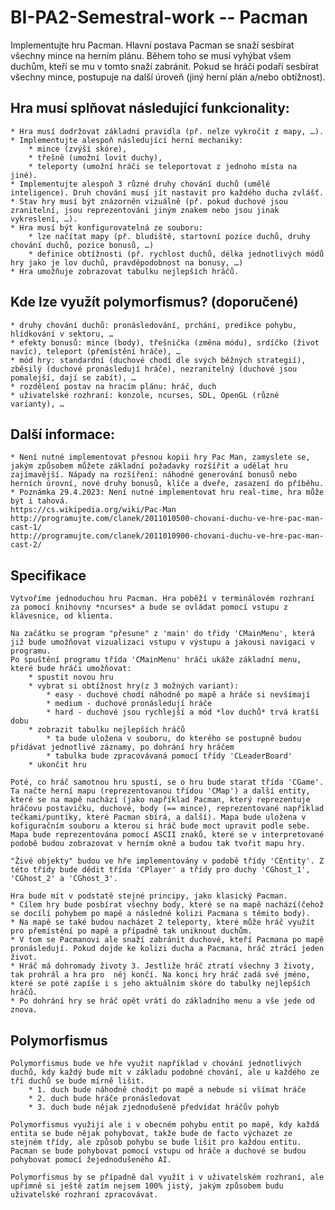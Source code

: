 # BI-PA2-Semestral-work -- Pacman

Implementujte hru Pacman. Hlavní postava Pacman se snaží sesbírat všechny mince na herním plánu. Během toho se musí vyhýbat všem duchům, kteří se mu v tomto snaží zabránit. Pokud se hráči podaří sesbírat všechny mince, postupuje na další úroveň (jiný herní plán a/nebo obtížnost).

## Hra musí splňovat následující funkcionality:

    * Hra musí dodržovat základní pravidla (př. nelze vykročit z mapy, …).
    * Implementujte alespoň následující herní mechaniky:
        * mince (zvýší skóre),
        * třešně (umožní lovit duchy),
        * teleporty (umožní hráči se teleportovat z jednoho místa na jiné).
    * Implementujte alespoň 3 různé druhy chování duchů (umělé inteligence). Druh chování musí jít nastavit pro každého ducha zvlášť.
    * Stav hry musí být znázorněn vizuálně (př. pokud duchové jsou zranitelní, jsou reprezentováni jiným znakem nebo jsou jinak vykreslení, …).
    * Hra musí být konfigurovatelná ze souboru:
        * lze načítat mapy (př. bludiště, startovní pozice duchů, druhy chování duchů, pozice bonusů, …)
        * definice obtížnosti (př. rychlost duchů, délka jednotlivých módů hry jako je lov duchů, pravděpodobnost na bonusy, …)
    * Hra umožňuje zobrazovat tabulku nejlepších hráčů.

## Kde lze využít polymorfismus? (doporučené)

    * druhy chování duchů: pronásledování, prchání, predikce pohybu, hlídkování v sektoru, …
    * efekty bonusů: mince (body), třešnička (změna módu), srdíčko (život navíc), teleport (přemístění hráče), …
    * mód hry: standardní (duchové chodí dle svých běžných strategií), zběsilý (duchové pronásledují hráče), nezranitelný (duchové jsou pomalejší, dají se zabít), …
    * rozdělení postav na hracím plánu: hráč, duch
    * uživatelské rozhraní: konzole, ncurses, SDL, OpenGL (různé varianty), …

## Další informace:

    * Není nutné implementovat přesnou kopii hry Pac Man, zamyslete se, jakým způsobem můžete základní požadavky rozšířit a udělat hru zajímavější. Nápady na rozšíření: náhodné generování bonusů nebo herních úrovní, nové druhy bonusů, klíče a dveře, zasazení do příběhu.
    * Poznámka 29.4.2023: Není nutné implementovat hru real-time, hra může být i tahová.
    https://cs.wikipedia.org/wiki/Pac-Man
    http://programujte.com/clanek/2011010500-chovani-duchu-ve-hre-pac-man-cast-1/
    http://programujte.com/clanek/2011010900-chovani-duchu-ve-hre-pac-man-cast-2/


## Specifikace

    Vytvoříme jednoduchou hru Pacman. Hra poběží v terminálovém rozhraní za pomocí knihovny *ncurses* a bude se ovládat pomocí vstupu z klávesnice, od klienta.

    Na začátku se program "přesune" z 'main' do třidy 'CMainMenu', která již bude umožňovat vizualizaci vstupu v výstupu a jakousi navigaci v programu.
    Po spuštění programu třída 'CMainMenu' hráči ukáže základní menu, které bude hráči umožňovat:
        * spustit novou hru
        * vybrat si obtížnost hry(z 3 možných variant):
            * easy - duchové chodí náhodně po mapě a hráče si nevšímají
            * medium - duchové pronásledují hráče
            * hard - duchové jsou rychlejší a mód *lov duchů* trvá kratší dobu
        * zobrazit tabulku nejlepších hráčů
            * ta bude uložena v souboru, do kterého se postupně budou přidávat jednotlivé záznamy, po dohrání hry hráčem
            * tabulka bude zpracovávaná pomocí třídy 'CLeaderBoard' 
        * ukončit hru

    Poté, co hráč samotnou hru spustí, se o hru bude starat třída 'CGame'. Ta načte herní mapu (reprezentovanou třídou 'CMap') a další entity, které se na mapě nachází (jako například Pacman, který reprezentuje hráčovu postavičku, duchové, body (== mince), reprezentované například tečkami/puntíky, které Pacman sbírá, a další). Mapa bude uložena v kofiguračním souboru a kterou si hráč bude moct upravit podle sebe. Mapa bude reprezentována pomocí ASCII znaků, které se v interpretované podobě budou zobrazovat v herním okně a budou tak tvořit mapu hry.

    "Živé objekty" budou ve hře implementovány v podobě třídy 'CEntity'. Z této třídy bude dědit třída 'CPlayer' a třídy pro duchy 'CGhost_1', 'CGhost_2' a 'CGhost_3'.

    Hra bude mít v podstatě stejné principy, jako klasický Pacman.
    * Cílem hry bude posbírat všechny body, které se na mapě nachází(čehož se docílí pohybem po mapě a následné kolizi Pacmana s těmito body).
    * Na mapě se také budou nacházet 2 teleporty, které může hráč využít pro přemístění po mapě a případně tak uniknout duchům.
    * V tom se Pacmanovi ale snaží zabránit duchové, kteří Pacmana po mapě pronásledují. Pokud dojde ke kolizi ducha a Pacmana, hráč ztrácí jeden život. 
    * Hráč má dohromady životy 3. Jestliže hráč ztratí všechny 3 životy, tak prohrál a hra pro  něj končí. Na konci hry hráč zadá své jméno, které se poté zapíše i s jeho aktuálním skóre do tabulky nejlepších hráčů.
    * Po dohrání hry se hráč opět vrátí do základního menu a vše jede od znova.

## Polymorfismus

    Polymorfismus bude ve hře využit například v chování jednotlivých duchů, kdy každý bude mít v základu podobné chování, ale u každého ze tří duchů se bude mírně lišit.
        * 1. duch bude náhodně chodit po mapě a nebude si všímat hráče
        * 2. duch bude hráče pronásledovat
        * 3. duch bude nějak zjednodušeně předvídat hráčův pohyb

    Polymorfismus využiji ale i v obecném pohybu entit po mapě, kdy každá entita se bude nějak pohybovat, takže bude de facto výchazet ze stejném třídy, ale způsob pohybu se bude lišit pro každou entitu. Pacman se bude pohybovat pomocí vstupu od hráče a duchové se budou pohybovat pomocí žejednodušeného AI.

    Polymorfismus by se případně dal využít i v uživatelském rozhraní, ale upřímně si ještě zatím nejsem 100% jistý, jakým způsobem budu uživatelské rozhraní zpracovávat.
